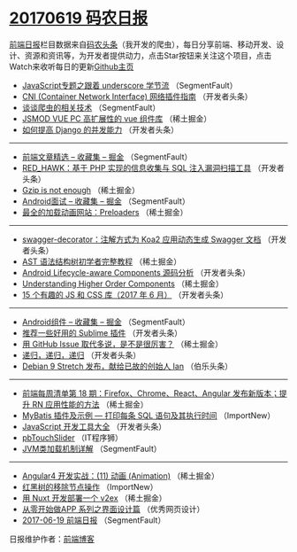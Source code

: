 # [20170619 码农日报](https://toutiao.qdkfweb.cn/date/2017/06/19)

[前端日报](https://qdkfweb.cn/c/news)栏目数据来自[码农头条](https://toutiao.qdkfweb.cn/)（我开发的爬虫），每日分享前端、移动开发、设计、资源和资讯等，为开发者提供动力，点击Star按钮来关注这个项目，点击Watch来收听每日的更新[Github主页](https://github.com/kujian/frontendDaily)
* [JavaScript专题之跟着 underscore 学节流](https://toutiao.qdkfweb.cn/41683.html) （SegmentFault）
* [CNI (Container Network Interface) 网络插件指南](https://toutiao.qdkfweb.cn/41715.html) （开发者头条）
* [谈谈爬虫的相关技术](https://toutiao.qdkfweb.cn/41694.html) （SegmentFault）
* [JSMOD VUE PC 高扩展性的 vue 组件库](https://toutiao.qdkfweb.cn/41655.html) （稀土掘金）
* [如何提高 Django 的并发能力](https://toutiao.qdkfweb.cn/41716.html) （开发者头条）

***
* [前端文章精选 &#8211; 收藏集 &#8211; 掘金](https://toutiao.qdkfweb.cn/41695.html) （SegmentFault）
* [RED_HAWK：基于 PHP 实现的信息收集与 SQL 注入漏洞扫描工具](https://toutiao.qdkfweb.cn/41706.html) （开发者头条）
* [Gzip is not enough](https://toutiao.qdkfweb.cn/41646.html) （稀土掘金）
* [Android面试 &#8211; 收藏集 &#8211; 掘金](https://toutiao.qdkfweb.cn/41686.html) （SegmentFault）
* [最全的加载动画网站：Preloaders](https://toutiao.qdkfweb.cn/41647.html) （稀土掘金）

***
* [swagger-decorator：注解方式为 Koa2 应用动态生成 Swagger 文档](https://toutiao.qdkfweb.cn/41719.html) （开发者头条）
* [AST 语法结构树初学者完整教程](https://toutiao.qdkfweb.cn/41659.html) （稀土掘金）
* [Android Lifecycle-aware Components 源码分析](https://toutiao.qdkfweb.cn/41720.html) （开发者头条）
* [Understanding Higher Order Components](https://toutiao.qdkfweb.cn/41649.html) （稀土掘金）
* [15 个有趣的 JS 和 CSS 库（2017 年 6 月）](https://toutiao.qdkfweb.cn/41700.html) （开发者头条）

***
* [Android组件 &#8211; 收藏集 &#8211; 掘金](https://toutiao.qdkfweb.cn/41690.html) （SegmentFault）
* [推荐一些好用的 Sublime 插件](https://toutiao.qdkfweb.cn/41702.html) （开发者头条）
* [用 GitHub Issue 取代多说，是不是很厉害？](https://toutiao.qdkfweb.cn/41654.html) （稀土掘金）
* [递归，递归，递归](https://toutiao.qdkfweb.cn/41704.html) （开发者头条）
* [Debian 9 Stretch 发布，献给已故的创始人 Ian](https://toutiao.qdkfweb.cn/41769.html) （伯乐头条）

***
* [前端每周清单第 18 期：Firefox、Chrome、React、Angular 发布新版本；提升 RN 应用性能的方法](https://toutiao.qdkfweb.cn/41644.html) （稀土掘金）
* [MyBatis 插件及示例 — 打印每条 SQL 语句及其执行时间](https://toutiao.qdkfweb.cn/41759.html) （ImportNew）
* [JavaScript 开发工具大全](https://toutiao.qdkfweb.cn/41705.html) （开发者头条）
* [pbTouchSlider](https://toutiao.qdkfweb.cn/41770.html) （IT程序狮）
* [JVM类加载机制详解](https://toutiao.qdkfweb.cn/41684.html) （SegmentFault）

***
* [Angular4 开发实战：(11) 动画 (Animation)](https://toutiao.qdkfweb.cn/41645.html) （稀土掘金）
* [红黑树的移除节点操作](https://toutiao.qdkfweb.cn/41760.html) （ImportNew）
* [用 Nuxt 开发部署一个 v2ex](https://toutiao.qdkfweb.cn/41656.html) （稀土掘金）
* [从零开始做APP 系列之界面设计篇](https://toutiao.qdkfweb.cn/41771.html) （优秀网页设计）
* [2017-06-19 前端日报](https://toutiao.qdkfweb.cn/41685.html) （SegmentFault）

日报维护作者：[前端博客](https://qdkfweb.cn/) 